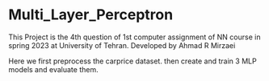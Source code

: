 # Multi_Layer_Perceptron
This Project is the 4th question of 1st computer assignment of NN course in spring 2023 at University of Tehran. Developed by Ahmad R Mirzaei

Here we first preprocess the carprice dataset. then create and train 3 MLP models and evaluate them.
